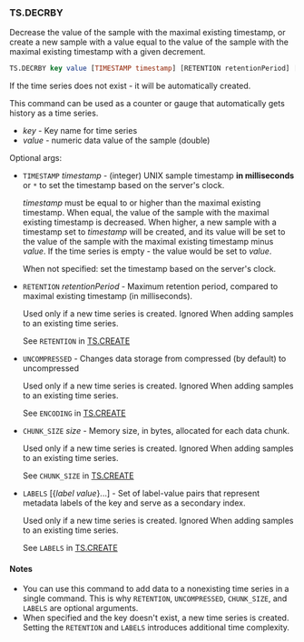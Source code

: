 ### TS.DECRBY

Decrease the value of the sample with the maximal existing timestamp, or create a new sample with a value equal to the value of the sample with the maximal existing timestamp with a given decrement.

```sql
TS.DECRBY key value [TIMESTAMP timestamp] [RETENTION retentionPeriod] [UNCOMPRESSED] [CHUNK_SIZE size] [LABELS {label value}...]
```
If the time series does not exist - it will be automatically created.

This command can be used as a counter or gauge that automatically gets history as a time series.

- _key_ - Key name for time series
- _value_ - numeric data value of the sample (double)

Optional args:

- `TIMESTAMP` _timestamp_ - (integer) UNIX sample timestamp **in milliseconds** or `*` to set the timestamp based on the server's clock.

  _timestamp_ must be equal to or higher than the maximal existing timestamp. When equal, the value of the sample with the maximal existing timestamp is decreased. When higher, a new sample with a timestamp set to _timestamp_ will be created, and its value will be set to the value of the sample with the maximal existing timestamp minus _value_. If the time series is empty - the value would be set to _value_.

  When not specified: set the timestamp based on the server's clock.

- `RETENTION` _retentionPeriod_ - Maximum retention period, compared to maximal existing timestamp (in milliseconds).

  Used only if a new time series is created. Ignored When adding samples to an existing time series.

  See `RETENTION` in [TS.CREATE](/commands/ts.create/)
 
- `UNCOMPRESSED` - Changes data storage from compressed (by default) to uncompressed

  Used only if a new time series is created. Ignored When adding samples to an existing time series.
  
  See `ENCODING` in [TS.CREATE](/commands/ts.create/)

- `CHUNK_SIZE` _size_ - Memory size, in bytes, allocated for each data chunk.

  Used only if a new time series is created. Ignored When adding samples to an existing time series.

  See `CHUNK_SIZE` in [TS.CREATE](/commands/ts.create/)

- `LABELS` [{_label_ _value_}...] - Set of label-value pairs that represent metadata labels of the key and serve as a secondary index.

  Used only if a new time series is created. Ignored When adding samples to an existing time series.
  
  See `LABELS` in [TS.CREATE](/commands/ts.create/)

#### Notes

- You can use this command to add data to a nonexisting time series in a single command.
  This is why `RETENTION`, `UNCOMPRESSED`,  `CHUNK_SIZE`, and `LABELS` are optional arguments.
- When specified and the key doesn't exist, a new time series is created.
  Setting the `RETENTION` and `LABELS` introduces additional time complexity.

